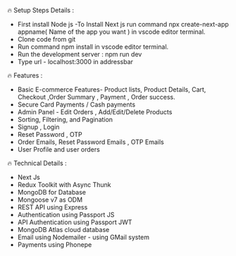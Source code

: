 🔥 Setup Steps Details :
- First install Node js
-To Install Next js run command npx create-next-app appname( Name of the app you want ) in vscode editor terminal.
- Clone code from git
- Run command npm install in vscode editor terminal.
- Run the development server : npm run dev
- Type url - localhost:3000   in addressbar


🔥 Features :
- Basic E-commerce Features- Product lists, Product Details, Cart, Checkout ,Order Summary , Payment , Order success.
- Secure Card Payments / Cash payments
- Admin Panel - Edit Orders ,  Add/Edit/Delete Products
- Sorting, Filtering, and Pagination
- Signup , Login 
- Reset Password , OTP
- Order Emails, Reset Password Emails , OTP Emails
- User Profile and user orders

🔥 Technical Details :
- Next Js
- Redux Toolkit with Async Thunk
- MongoDB for Database
- Mongoose v7 as ODM
- REST API using Express
- Authentication using Passport JS
- API Authentication using Passport JWT
- MongoDB Atlas cloud database
- Email using Nodemailer - using GMail system
- Payments using Phonepe 


